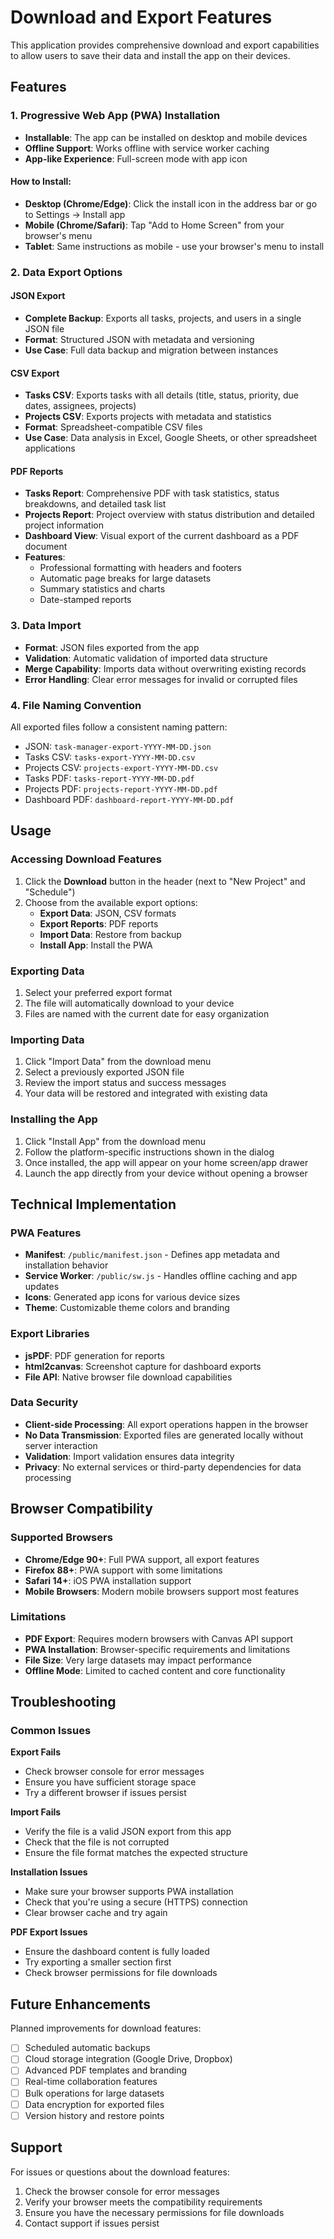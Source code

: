 # Download and Export Features

This application provides comprehensive download and export capabilities to allow users to save their data and install the app on their devices.

## Features

### 1. Progressive Web App (PWA) Installation
- **Installable**: The app can be installed on desktop and mobile devices
- **Offline Support**: Works offline with service worker caching
- **App-like Experience**: Full-screen mode with app icon

#### How to Install:
- **Desktop (Chrome/Edge)**: Click the install icon in the address bar or go to Settings → Install app
- **Mobile (Chrome/Safari)**: Tap "Add to Home Screen" from your browser's menu
- **Tablet**: Same instructions as mobile - use your browser's menu to install

### 2. Data Export Options

#### JSON Export
- **Complete Backup**: Exports all tasks, projects, and users in a single JSON file
- **Format**: Structured JSON with metadata and versioning
- **Use Case**: Full data backup and migration between instances

#### CSV Export
- **Tasks CSV**: Exports tasks with all details (title, status, priority, due dates, assignees, projects)
- **Projects CSV**: Exports projects with metadata and statistics
- **Format**: Spreadsheet-compatible CSV files
- **Use Case**: Data analysis in Excel, Google Sheets, or other spreadsheet applications

#### PDF Reports
- **Tasks Report**: Comprehensive PDF with task statistics, status breakdowns, and detailed task list
- **Projects Report**: Project overview with status distribution and detailed project information
- **Dashboard View**: Visual export of the current dashboard as a PDF document
- **Features**: 
  - Professional formatting with headers and footers
  - Automatic page breaks for large datasets
  - Summary statistics and charts
  - Date-stamped reports

### 3. Data Import
- **Format**: JSON files exported from the app
- **Validation**: Automatic validation of imported data structure
- **Merge Capability**: Imports data without overwriting existing records
- **Error Handling**: Clear error messages for invalid or corrupted files

### 4. File Naming Convention
All exported files follow a consistent naming pattern:
- JSON: `task-manager-export-YYYY-MM-DD.json`
- Tasks CSV: `tasks-export-YYYY-MM-DD.csv`
- Projects CSV: `projects-export-YYYY-MM-DD.csv`
- Tasks PDF: `tasks-report-YYYY-MM-DD.pdf`
- Projects PDF: `projects-report-YYYY-MM-DD.pdf`
- Dashboard PDF: `dashboard-report-YYYY-MM-DD.pdf`

## Usage

### Accessing Download Features
1. Click the **Download** button in the header (next to "New Project" and "Schedule")
2. Choose from the available export options:
   - **Export Data**: JSON, CSV formats
   - **Export Reports**: PDF reports
   - **Import Data**: Restore from backup
   - **Install App**: Install the PWA

### Exporting Data
1. Select your preferred export format
2. The file will automatically download to your device
3. Files are named with the current date for easy organization

### Importing Data
1. Click "Import Data" from the download menu
2. Select a previously exported JSON file
3. Review the import status and success messages
4. Your data will be restored and integrated with existing data

### Installing the App
1. Click "Install App" from the download menu
2. Follow the platform-specific instructions shown in the dialog
3. Once installed, the app will appear on your home screen/app drawer
4. Launch the app directly from your device without opening a browser

## Technical Implementation

### PWA Features
- **Manifest**: `/public/manifest.json` - Defines app metadata and installation behavior
- **Service Worker**: `/public/sw.js` - Handles offline caching and app updates
- **Icons**: Generated app icons for various device sizes
- **Theme**: Customizable theme colors and branding

### Export Libraries
- **jsPDF**: PDF generation for reports
- **html2canvas**: Screenshot capture for dashboard exports
- **File API**: Native browser file download capabilities

### Data Security
- **Client-side Processing**: All export operations happen in the browser
- **No Data Transmission**: Exported files are generated locally without server interaction
- **Validation**: Import validation ensures data integrity
- **Privacy**: No external services or third-party dependencies for data processing

## Browser Compatibility

### Supported Browsers
- **Chrome/Edge 90+**: Full PWA support, all export features
- **Firefox 88+**: PWA support with some limitations
- **Safari 14+**: iOS PWA installation support
- **Mobile Browsers**: Modern mobile browsers support most features

### Limitations
- **PDF Export**: Requires modern browsers with Canvas API support
- **PWA Installation**: Browser-specific requirements and limitations
- **File Size**: Very large datasets may impact performance
- **Offline Mode**: Limited to cached content and core functionality

## Troubleshooting

### Common Issues

**Export Fails**
- Check browser console for error messages
- Ensure you have sufficient storage space
- Try a different browser if issues persist

**Import Fails**
- Verify the file is a valid JSON export from this app
- Check that the file is not corrupted
- Ensure the file format matches the expected structure

**Installation Issues**
- Make sure your browser supports PWA installation
- Check that you're using a secure (HTTPS) connection
- Clear browser cache and try again

**PDF Export Issues**
- Ensure the dashboard content is fully loaded
- Try exporting a smaller section first
- Check browser permissions for file downloads

## Future Enhancements

Planned improvements for download features:
- [ ] Scheduled automatic backups
- [ ] Cloud storage integration (Google Drive, Dropbox)
- [ ] Advanced PDF templates and branding
- [ ] Real-time collaboration features
- [ ] Bulk operations for large datasets
- [ ] Data encryption for exported files
- [ ] Version history and restore points

## Support

For issues or questions about the download features:
1. Check the browser console for error messages
2. Verify your browser meets the compatibility requirements
3. Ensure you have the necessary permissions for file downloads
4. Contact support if issues persist